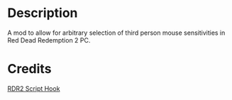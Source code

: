 # Description
A mod to allow for arbitrary selection of third person mouse sensitivities in Red Dead Redemption 2 PC.

# Credits
[RDR2 Script Hook](https://www.dev-c.com/rdr2/scripthookrdr2/)
